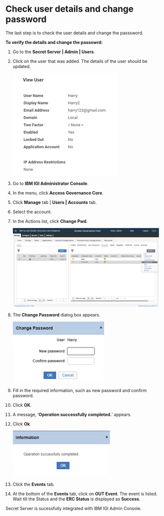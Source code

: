 [title]: # (Check user details and change password)
[tags]: # (introduction)
[priority]: # (109)
# Check user details and change password

The last step is to check the user details and change the passsword.

__To verify the details and change the passowrd:__

1. Go to the __Secret Server | Admin | Users__.

1. Click on the user that was added. The details of the user should be updated.

   ![viewuser](images/viewuser.png)
1. Go to __IBM IGI Administrator Console__.
1. In the menu, click __Access Governance Core__.
1. Click __Manage__ tab | __Users | Accounts__ tab.
1. Select the account.
1. In the Actions list, click __Change Pwd__.

   ![manageusersacountchangepassword](images/manageusersacountchangepassword.png)
1. The __Change Password__ dialog box appears.

   ![changepassword](images/changepassword.png)
1. Fill in the required information, such as new password and confirm password.
1. Click __OK__.
1. A message, ‘__Operation successfully completed.__’ appears.
1. Click __Ok__.

   ![informationdialogboxtwo](images/informationdialogboxtwo.png)
1. Click the __Events__ tab.
1. At the bottom of the __Events__ tab, click on __OUT Event__. The event is listed. Wait till the Status and the __ERC Status__ is displayed as __Success__.

Secret Server is sucessfully integrated with IBM IGI Admin Console.
